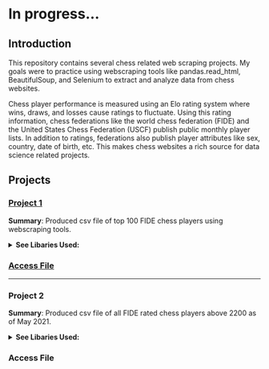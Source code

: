 # In progress...


##  Introduction 
This repository contains several chess related web scraping projects. My goals were to practice using webscraping tools like pandas.read_html, BeautifulSoup, and Selenium to extract and analyze data from chess websites.

Chess player performance is measured using an Elo rating system where wins, draws, and losses cause ratings to fluctuate. Using this rating information, chess federations like the world chess federation (FIDE) and the United States Chess Federation (USCF) publish public monthly player lists. In addition to ratings, federations also publish player attributes like sex, country, date of birth, etc. This makes chess websites a rich source for data science related projects. 

## Projects
 
### [Project 1](https://github.com/larylc/Chess-Webscraping-Projects/blob/main/chess_project.ipynb)
**Summary**: Produced csv file of top 100 FIDE chess players using webscraping tools. 

<details>
<summary><b>See Libaries Used:</b></summary>
  
* pandas
* Selenium
* requests
* Beautiful Soup
* pprint

</details>

### [Access File](https://github.com/larylc/Chess-Webscraping-Projects/blob/main/top_grandmasters.csv)
---

### Project 2

**Summary**: Produced csv file of all FIDE rated chess players above 2200 as of May 2021.

<details>
<summary><b>See Libaries Used:</b></summary>
 
* pandas
* requests
* Beautiful Soup
* pprint

</details>

### Access File







